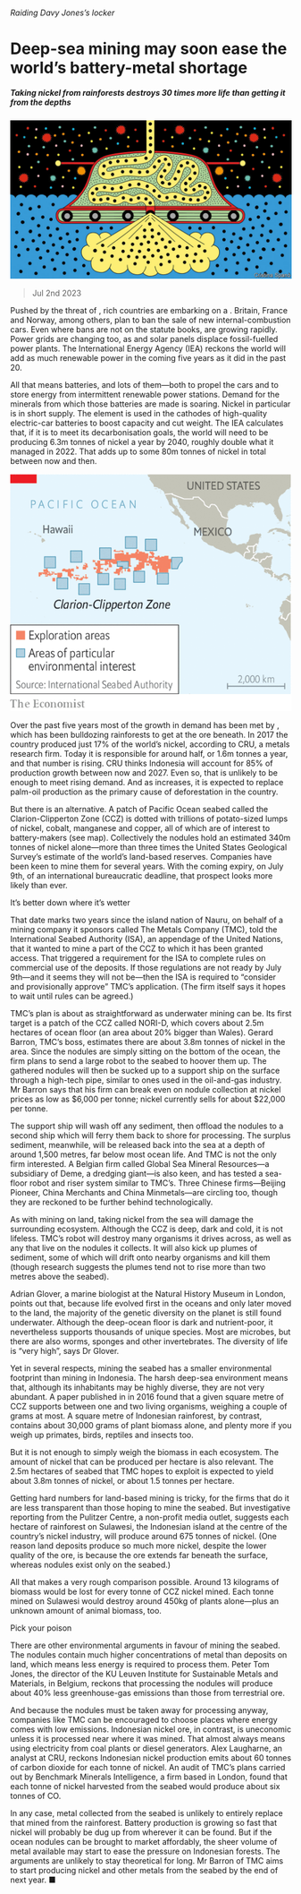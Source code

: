 ###### Raiding Davy Jones’s locker

# Deep-sea mining may soon ease the world’s battery-metal shortage 

##### Taking nickel from rainforests destroys 30 times more life than getting it from the depths 

![image](images/20230708_STD001.jpg) 

> Jul 2nd 2023 

Pushed by the threat of , rich countries are embarking on a . Britain, France and Norway, among others, plan to ban the sale of new internal-combustion cars. Even where bans are not on the statute books,  are growing rapidly. Power grids are changing too, as  and solar panels displace fossil-fuelled power plants. The International Energy Agency (IEA) reckons the world will add as much renewable power in the coming five years as it did in the past 20. 

All that means batteries, and lots of them—both to propel the cars and to store energy from intermittent renewable power stations. Demand for the minerals from which those batteries are made is soaring. Nickel in particular is in short supply. The element is used in the cathodes of high-quality electric-car batteries to boost capacity and cut weight. The IEA calculates that, if it is to meet its decarbonisation goals, the world will need to be producing 6.3m tonnes of nickel a year by 2040, roughly double what it managed in 2022. That adds up to some 80m tonnes of nickel in total between now and then.

![image](images/20230708_STM983.png) 


Over the past five years most of the growth in demand has been met by , which has been bulldozing rainforests to get at the ore beneath. In 2017 the country produced just 17% of the world’s nickel, according to CRU, a metals research firm. Today it is responsible for around half, or 1.6m tonnes a year, and that number is rising. CRU thinks Indonesia will account for 85% of production growth between now and 2027. Even so, that is unlikely to be enough to meet rising demand. And as  increases, it is expected to replace palm-oil production as the primary cause of deforestation in the country.

But there is an alternative. A patch of Pacific Ocean seabed called the Clarion-Clipperton Zone (CCZ) is dotted with trillions of potato-sized lumps of nickel, cobalt, manganese and copper, all of which are of interest to battery-makers (see map). Collectively the nodules hold an estimated 340m tonnes of nickel alone—more than three times the United States Geological Survey’s estimate of the world’s land-based reserves. Companies have been keen to mine them for several years. With the coming expiry, on July 9th, of an international bureaucratic deadline, that prospect looks more likely than ever. 

It’s better down where it’s wetter

That date marks two years since the island nation of Nauru, on behalf of a mining company it sponsors called The Metals Company (TMC), told the International Seabed Authority (ISA), an appendage of the United Nations, that it wanted to mine a part of the CCZ to which it has been granted access. That triggered a requirement for the ISA to complete rules on commercial use of the deposits. If those regulations are not ready by July 9th—and it seems they will not be—then the ISA is required to “consider and provisionally approve” TMC’s application. (The firm itself says it hopes to wait until rules can be agreed.)

TMC’s plan is about as straightforward as underwater mining can be. Its first target is a patch of the CCZ called NORI-D, which covers about 2.5m hectares of ocean floor (an area about 20% bigger than Wales). Gerard Barron, TMC’s boss, estimates there are about 3.8m tonnes of nickel in the area. Since the nodules are simply sitting on the bottom of the ocean, the firm plans to send a large robot to the seabed to hoover them up. The gathered nodules will then be sucked up to a support ship on the surface through a high-tech pipe, similar to ones used in the oil-and-gas industry. Mr Barron says that his firm can break even on nodule collection at nickel prices as low as $6,000 per tonne; nickel currently sells for about $22,000 per tonne.

The support ship will wash off any sediment, then offload the nodules to a second ship which will ferry them back to shore for processing. The surplus sediment, meanwhile, will be released back into the sea at a depth of around 1,500 metres, far below most ocean life. And TMC is not the only firm interested. A Belgian firm called Global Sea Mineral Resources—a subsidiary of Deme, a dredging giant—is also keen, and has tested a sea-floor robot and riser system similar to TMC’s. Three Chinese firms—Beijing Pioneer, China Merchants and China Minmetals—are circling too, though they are reckoned to be further behind technologically. 

As with mining on land, taking nickel from the sea will damage the surrounding ecosystem. Although the CCZ is deep, dark and cold, it is not lifeless. TMC’s robot will destroy many organisms it drives across, as well as any that live on the nodules it collects. It will also kick up plumes of sediment, some of which will drift onto nearby organisms and kill them (though research suggests the plumes tend not to rise more than two metres above the seabed). 

Adrian Glover, a marine biologist at the Natural History Museum in London, points out that, because life evolved first in the oceans and only later moved to the land, the majority of the genetic diversity on the planet is still found underwater. Although the deep-ocean floor is dark and nutrient-poor, it nevertheless supports thousands of unique species. Most are microbes, but there are also worms, sponges and other invertebrates. The diversity of life is “very high”, says Dr Glover.

Yet in several respects, mining the seabed has a smaller environmental footprint than mining in Indonesia. The harsh deep-sea environment means that, although its inhabitants may be highly diverse, they are not very abundant. A paper published in  in 2016 found that a given square metre of CCZ supports between one and two living organisms, weighing a couple of grams at most. A square metre of Indonesian rainforest, by contrast, contains about 30,000 grams of plant biomass alone, and plenty more if you weigh up primates, birds, reptiles and insects too. 

But it is not enough to simply weigh the biomass in each ecosystem. The amount of nickel that can be produced per hectare is also relevant. The 2.5m hectares of seabed that TMC hopes to exploit is expected to yield about 3.8m tonnes of nickel, or about 1.5 tonnes per hectare. 

Getting hard numbers for land-based mining is tricky, for the firms that do it are less transparent than those hoping to mine the seabed. But investigative reporting from the Pulitzer Centre, a non-profit media outlet, suggests each hectare of rainforest on Sulawesi, the Indonesian island at the centre of the country’s nickel industry, will produce around 675 tonnes of nickel. (One reason land deposits produce so much more nickel, despite the lower quality of the ore, is because the ore extends far beneath the surface, whereas nodules exist only on the seabed.)

All that makes a very rough comparison possible. Around 13 kilograms of biomass would be lost for every tonne of CCZ nickel mined. Each tonne mined on Sulawesi would destroy around 450kg of plants alone—plus an unknown amount of animal biomass, too. 

Pick your poison

There are other environmental arguments in favour of mining the seabed. The nodules contain much higher concentrations of metal than deposits on land, which means less energy is required to process them. Peter Tom Jones, the director of the KU Leuven Institute for Sustainable Metals and Materials, in Belgium, reckons that processing the nodules will produce about 40% less greenhouse-gas emissions than those from terrestrial ore. 

And because the nodules must be taken away for processing anyway, companies like TMC can be encouraged to choose places where energy comes with low emissions. Indonesian nickel ore, in contrast, is uneconomic unless it is processed near where it was mined. That almost always means using electricity from coal plants or diesel generators. Alex Laugharne, an analyst at CRU, reckons Indonesian nickel production emits about 60 tonnes of carbon dioxide for each tonne of nickel. An audit of TMC’s plans carried out by Benchmark Minerals Intelligence, a firm based in London, found that each tonne of nickel harvested from the seabed would produce about six tonnes of CO.

In any case, metal collected from the seabed is unlikely to entirely replace that mined from the rainforest. Battery production is growing so fast that nickel will probably be dug up from wherever it can be found. But if the ocean nodules can be brought to market affordably, the sheer volume of metal available may start to ease the pressure on Indonesian forests. The arguments are unlikely to stay theoretical for long. Mr Barron of TMC aims to start producing nickel and other metals from the seabed by the end of next year. ■




